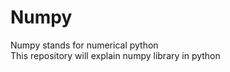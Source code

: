 # Numpy
Numpy stands for numerical python <br>
This repository will explain numpy library in python
